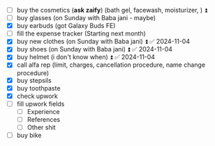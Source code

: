- [ ] buy the cosmetics (**ask zaify**) (bath gel, facewash, moisturizer, ) ⏫
- [ ] buy glasses (on Sunday with Baba jani - maybe)
- [x] buy earbuds (got Galaxy Buds FE)
- [ ] fill the expense tracker (Starting next month)
- [x] buy new clothes (on Sunday with Baba jani) ⏫ ✅ 2024-11-04
- [x] buy shoes (on Sunday with Baba jani) ⏫ ✅ 2024-11-04
- [x] buy helmet (i don't know when) ⏫ ✅ 2024-11-04
- [x] call alfa rep (limit, charges, cancellation procedure, name change procedure)
- [x] buy stepsils 
- [x] buy toothpaste
- [x] check upwork
- [ ] fill upwork fields
	- [ ] Experience
	- [ ] References
	- [ ] Other shit
- [ ] buy bike